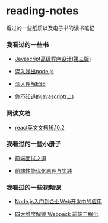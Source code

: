 # reading-notes
看过的一些纸质以及电子书的读书笔记

### 我看过的一些书

- [Javascript高级程序设计(第三版)](https://github.com/xblcity/reading-notes/blob/master/books/professional-javascript.md)

- [深入浅出node.js](https://github.com/xblcity/reading-notes/blob/master/books/node.md)

- [深入理解ES6](https://github.com/xblcity/reading-notes/blob/master/books/understanding-es6.md)

- [你不知道的javascript(上)]()

### 阅读文档

- [react英文文档16.10.2](https://github.com/xblcity/reading-notes/blob/master/docs/react.md)

### 我看过的一些小册子

- [前端面试之道](https://github.com/xblcity/reading-notes/blob/master/booklet/fe-interview.md)

- [前端性能优化原理与实践](https://github.com/xblcity/reading-notes/blob/master/booklet/optimize-performance.md)

### 我看过的一些视频课

- [Node.js入门到企业Web开发中的应用]()

- [四大维度解锁 Webpack 前端工程化](https://github.com/xblcity/reading-notes/blob/master/video_courses/webpack.md)
